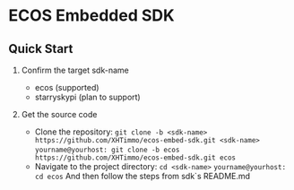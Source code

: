 # ECOS Embedded SDK

## Quick Start

1. Confirm the target sdk-name
    - ecos (supported)
    - starryskypi (plan to support)

2. Get the source code
    - Clone the repository: `git clone -b <sdk-name> https://github.com/XHTimmo/ecos-embed-sdk.git <sdk-name>`
    ```yourname@yourhost: git clone -b ecos https://github.com/XHTimmo/ecos-embed-sdk.git ecos```
    - Navigate to the project directory: `cd <sdk-name>`
    ```yourname@yourhost: cd ecos```
    And then follow the steps from sdk`s README.md
